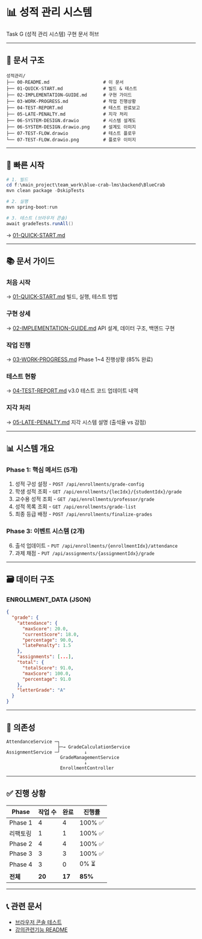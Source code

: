 # 📊 성적 관리 시스템

Task G (성적 관리 시스템) 구현 문서 허브

---

## 📁 문서 구조

```
성적관리/
├── 00-README.md                    # 이 문서
├── 01-QUICK-START.md               # 빌드 & 테스트
├── 02-IMPLEMENTATION-GUIDE.md      # 구현 가이드
├── 03-WORK-PROGRESS.md             # 작업 진행상황
├── 04-TEST-REPORT.md               # 테스트 완료보고
├── 05-LATE-PENALTY.md              # 지각 처리
├── 06-SYSTEM-DESIGN.drawio         # 시스템 설계도
├── 06-SYSTEM-DESIGN.drawio.png     # 설계도 이미지
├── 07-TEST-FLOW.drawio             # 테스트 플로우
└── 07-TEST-FLOW.drawio.png         # 플로우 이미지
```

---

## 🚀 빠른 시작

```powershell
# 1. 빌드
cd f:\main_project\team_work\blue-crab-lms\backend\BlueCrab
mvn clean package -DskipTests

# 2. 실행
mvn spring-boot:run

# 3. 테스트 (브라우저 콘솔)
await gradeTests.runAll()
```

→ [01-QUICK-START.md](./01-QUICK-START.md)

---

## 📚 문서 가이드

### 처음 시작
→ [01-QUICK-START.md](./01-QUICK-START.md)
빌드, 실행, 테스트 방법

### 구현 상세
→ [02-IMPLEMENTATION-GUIDE.md](./02-IMPLEMENTATION-GUIDE.md)
API 설계, 데이터 구조, 백엔드 구현

### 작업 진행
→ [03-WORK-PROGRESS.md](./03-WORK-PROGRESS.md)
Phase 1~4 진행상황 (85% 완료)

### 테스트 현황
→ [04-TEST-REPORT.md](./04-TEST-REPORT.md)
v3.0 테스트 코드 업데이트 내역

### 지각 처리
→ [05-LATE-PENALTY.md](./05-LATE-PENALTY.md)
지각 시스템 설명 (출석율 vs 감점)

---

## 📊 시스템 개요

### Phase 1: 핵심 메서드 (5개)
1. 성적 구성 설정 - `POST /api/enrollments/grade-config`
2. 학생 성적 조회 - `GET /api/enrollments/{lecIdx}/{studentIdx}/grade`
3. 교수용 성적 조회 - `GET /api/enrollments/professor/grade`
4. 성적 목록 조회 - `GET /api/enrollments/grade-list`
5. 최종 등급 배정 - `POST /api/enrollments/finalize-grades`

### Phase 3: 이벤트 시스템 (2개)
6. 출석 업데이트 - `PUT /api/enrollments/{enrollmentIdx}/attendance`
7. 과제 채점 - `PUT /api/assignments/{assignmentIdx}/grade`

---

## 🗃️ 데이터 구조

### ENROLLMENT_DATA (JSON)

```json
{
  "grade": {
    "attendance": {
      "maxScore": 20.0,
      "currentScore": 18.0,
      "percentage": 90.0,
      "latePenalty": 1.5
    },
    "assignments": [...],
    "total": {
      "totalScore": 91.0,
      "maxScore": 100.0,
      "percentage": 91.0
    },
    "letterGrade": "A"
  }
}
```

---

## 🔗 의존성

```
AttendanceService ─┐
                   ├─→ GradeCalculationService
AssignmentService ─┘         ↓
                    GradeManagementService
                             ↓
                    EnrollmentController
```

---

## ✅ 진행 상황

| Phase | 작업 수 | 완료 | 진행률 |
|-------|---------|------|--------|
| Phase 1 | 4 | 4 | 100% ✅ |
| 리팩토링 | 1 | 1 | 100% ✅ |
| Phase 2 | 4 | 4 | 100% ✅ |
| Phase 3 | 3 | 3 | 100% ✅ |
| Phase 4 | 3 | 0 | 0% ⏳ |
| **전체** | **20** | **17** | **85%** |

---

## 📞 관련 문서

- [브라우저 콘솔 테스트](../브라우저콘솔테스트/04-grade/00-README.md)
- [강의관련기능 README](../README.md)

